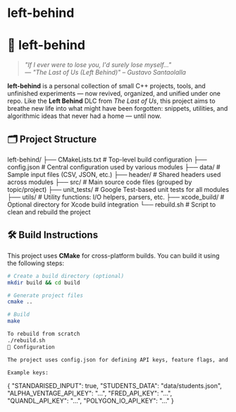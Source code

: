 # left-behind
# 🧩 left-behind

> _"If I ever were to lose you, I'd surely lose myself..."_  
> — *"The Last of Us (Left Behind)" – Gustavo Santaolalla*

**left-behind** is a personal collection of small C++ projects, tools, and unfinished experiments — now revived, organized, and unified under one repo. Like the **Left Behind** DLC from *The Last of Us*, this project aims to breathe new life into what might have been forgotten: snippets, utilities, and algorithmic ideas that never had a home — until now.

## 🗂️ Project Structure
left-behind/
├── CMakeLists.txt        # Top-level build configuration
├── config.json           # Central configuration used by various modules
├── data/                 # Sample input files (CSV, JSON, etc.)
├── header/               # Shared headers used across modules
├── src/                  # Main source code files (grouped by topic/project)
├── unit_tests/           # Google Test-based unit tests for all modules
├── utils/                # Utility functions: I/O helpers, parsers, etc.
├── xcode_build/          # Optional directory for Xcode build integration
└── rebuild.sh            # Script to clean and rebuild the project

## 🛠️ Build Instructions

This project uses **CMake** for cross-platform builds. You can build it using the following steps:

```bash
# Create a build directory (optional)
mkdir build && cd build

# Generate project files
cmake ..

# Build
make

To rebuild from scratch 
./rebuild.sh
🔑 Configuration

The project uses config.json for defining API keys, feature flags, and runtime options.

Example keys:
```
{
  "STANDARISED_INPUT": true,
  "STUDENTS_DATA": "data/students.json",
  "ALPHA_VENTAGE_API_KEY": "...",
  "FRED_API_KEY": "...",
  "QUANDL_API_KEY": "...",
  "POLYGON_IO_API_KEY": "..."
}
```

